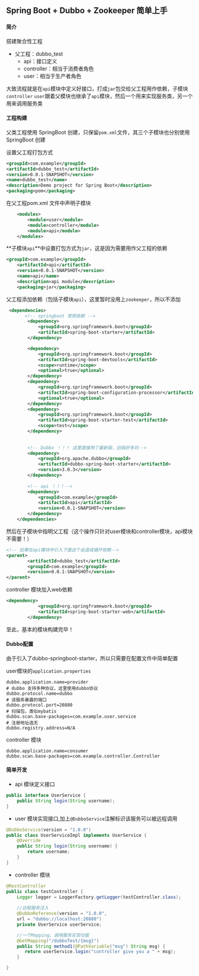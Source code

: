 ## Spring Boot + Dubbo + Zookeeper 简单上手

#### 简介

搭建聚合性工程

* 父工程：dubbo_test
  * api：接口定义
  * controller：相当于消费者角色
  * user：相当于生产者角色

大致流程就是在`api`模块中定义好接口，打成`jar`包交给父工程用作依赖，子模块`controller` `user`跟着父模块也继承了`api`模块，然后一个用来实现服务类，另一个用来调用服务类

#### 工程构建

父类工程使用 SpringBoot 创建，只保留`pom.xml`文件，其三个子模块也分别使用 SpringBoot 创建

设置父工程打包方式

```xml
<groupId>com.example</groupId>
<artifactId>dubbo_test</artifactId>
<version>0.0.1-SNAPSHOT</version>
<name>dubbo_test</name>
<description>Demo project for Spring Boot</description>
<packaging>pom</packaging>
```

在父工程pom.xml 文件中声明子模块

```xml
    <modules>
        <module>user</module>
        <module>controller</module>
        <module>api</module>
    </modules>
```

**子模块`api`**中设置打包方式为`jar`，这是因为需要用作父工程的依赖

```xml
<groupId>com.example</groupId>
    <artifactId>api</artifactId>
    <version>0.0.1-SNAPSHOT</version>
    <name>api</name>
    <description>api module</description>
    <packaging>jar</packaging>
```

父工程添加依赖（包括子模块`api`），这里暂时没用上`zookeeper`，所以不添加

```xml
 <dependencies>
       <!-- springboot 常规依赖 -->
        <dependency>
            <groupId>org.springframework.boot</groupId>
            <artifactId>spring-boot-starter</artifactId>
        </dependency>

        <dependency>
            <groupId>org.springframework.boot</groupId>
            <artifactId>spring-boot-devtools</artifactId>
            <scope>runtime</scope>
            <optional>true</optional>
        </dependency>
        <dependency>
            <groupId>org.springframework.boot</groupId>
            <artifactId>spring-boot-configuration-processor</artifactId>
            <optional>true</optional>
        </dependency>
        <dependency>
            <groupId>org.springframework.boot</groupId>
            <artifactId>spring-boot-starter-test</artifactId>
            <scope>test</scope>
        </dependency>
     
     
        <!-- Dubbo ！！！ 这里直接用了最新版，旧版好多坑-->
        <dependency>
            <groupId>org.apache.dubbo</groupId>
            <artifactId>dubbo-spring-boot-starter</artifactId>
            <version>3.0.3</version>
        </dependency>
     
        <!-- api ！！！-->
        <dependency>
            <groupId>com.example</groupId>
            <artifactId>api</artifactId>
            <version>0.0.1-SNAPSHOT</version>
        </dependency>
    </dependencies>
```

然后在子模块中指明父工程（这个操作只针对user模块和controller模块，api模块不需要！）

```xml
<!-- 如果在api模块中引入下面这个会造成循环依赖-->
<parent>
        <artifactId>dubbo_test</artifactId>
        <groupId>com.example</groupId>
        <version>0.0.1-SNAPSHOT</version>
</parent>
```

controller 模块加入web依赖

```xml
<dependency>
            <groupId>org.springframework.boot</groupId>
            <artifactId>spring-boot-starter-web</artifactId>
        </dependency>
```

至此，基本的模块构建完毕！



#### Dubbo配置

由于引入了dubbo-springboot-starter，所以只需要在配置文件中简单配置

user模块的`application.properties`

```properties
dubbo.application.name=provider
# dubbo 支持多种协议，这里使用dubbo协议
dubbo.protocol.name=dubbo
# 该服务暴露的端口
dubbo.protocol.port=20880
# 扫描包，类似mybatis
dubbo.scan.base-packages=com.example.user.service
# 注册地址选无
dubbo.registry.address=N/A
```

controller 模块

```properties
dubbo.application.name=consumer
dubbo.scan.base-packages=com.example.controller.Controller
```



#### 简单开发

* api 模块定义接口

```java
public interface UserService {
    public String login(String username);
}
```

* user 模块实现接口,加上`@DubboService`注解标识该服务可以被远程调用

```java
@DubboService(version = "1.0.0")
public class UserServiceImpl implements UserService {
    @Override
    public String login(String username) {
        return username;
    }
}
```

* controller 模块

```java
@RestController
public class testController {
    Logger logger = LoggerFactory.getLogger(testController.class);
    
    //远程服务注入
    @DubboReference(version = "1.0.0",
    url = "dubbo://localhost:20880")
    private UserService userService;

    //一个Mapping，调用服务实现功能
    @GetMapping("/dubboTest/{msg}")
    public String method1(@PathVariable("msg") String msg) {
       return userService.login("controller give you a " + msg);
    }

}
```










